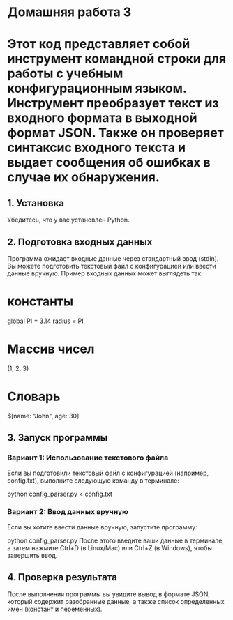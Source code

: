 # Домашняя работа 3
# Этот код представляет собой инструмент командной строки для работы с учебным конфигурационным языком. Инструмент преобразует текст из входного формата в выходной формат JSON. Также он проверяет синтаксис входного текста и выдает сообщения об ошибках в случае их обнаружения.
## 1. Установка
Убедитесь, что у вас установлен Python.
## 2. Подготовка входных данных
Программа ожидает входные данные через стандартный ввод (stdin). Вы можете подготовить текстовый файл с конфигурацией или ввести данные вручную. Пример входных данных может выглядеть так:

# константы
global PI = 3.14
radius = PI

# Массив чисел
(1, 2, 3)

# Словарь
$[name: "John", age: 30]

## 3. Запуск программы
### Вариант 1: Использование текстового файла
Если вы подготовили текстовый файл с конфигурацией (например, config.txt), выполните следующую команду в терминале:

python config_parser.py < config.txt
### Вариант 2: Ввод данных вручную
Если вы хотите ввести данные вручную, запустите программу:

python config_parser.py
После этого введите ваши данные в терминале, а затем нажмите Ctrl+D (в Linux/Mac) или Ctrl+Z (в Windows), чтобы завершить ввод.

## 4. Проверка результата
После выполнения программы вы увидите вывод в формате JSON, который содержит разобранные данные, а также список определенных имен (констант и переменных).
